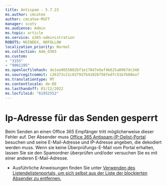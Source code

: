 ```yaml
---
title: Antispam - 5.7.23
ms.author: cmcatee
author: cmcatee-MSFT
manager: scotv
ms.audience: Admin
ms.topic: article
ms.service: o365-administration
ROBOTS: NOINDEX, NOFOLLOW
localization_priority: Normal
ms.collection: Adm_O365
ms.custom:
- "3155"
- "9001195"
ms.openlocfilehash: de1ea9655882bf1e178d7e9af4b625a0967dc348
ms.sourcegitcommit: c26373c21c837937b41026f56fedfc51b7b80ea7
ms.translationtype: MT
ms.contentlocale: de-DE
ms.lasthandoff: 01/12/2022
ms.locfileid: "61952552"
---
```

# <a name="banned-sending-ip"></a>Ip-Adresse für das Senden gesperrt

Beim Senden an einen Office 365 Empfänger tritt möglicherweise dieser Fehler auf. Der Absender muss [Office 365 Antispam-IP-Delist-Portal](https://sender.office.com/) besuchen und seine E-Mail-Adresse und IP-Adresse angeben, die dekodiert werden muss. Wenn sie keine Überprüfungs-E-Mail vom Portal erhalten, lassen Sie sie den Spamordner überprüfen und/oder versuchen Sie es mit einer anderen E-Mail-Adresse. 

- Ausführliche Anweisungen finden Sie unter [Verwenden des Listendelistenportals, um sich selbst aus der Liste der blockierten Absender zu entfernen.](https://docs.microsoft.com/microsoft-365/security/office-365-security/use-the-delist-portal-to-remove-yourself-from-the-office-365-blocked-senders-lis)
